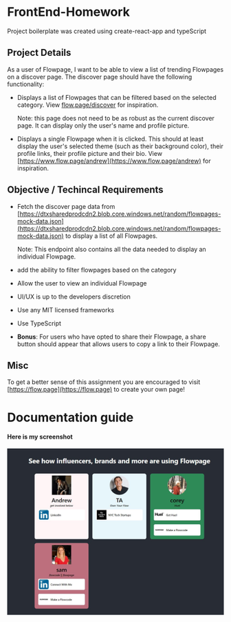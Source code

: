 # FrontEnd-Homework

Project boilerplate was created using create-react-app and typeScript

## Project Details

As a user of Flowpage, I want to be able to view a list of trending Flowpages on a discover page. The discover page should have the following functionality:

- Displays a list of Flowpages that can be filtered based on the selected category. View [flow.page/discover](flow.page/discover) for inspiration.
    
    Note: this page does not need to be as robust as the current discover page. It can display only the user's name and profile picture.
- Displays a single Flowpage when it is clicked. This should at least display the user's selected theme (such as their background color), their profile links, their profile picture and their bio. View [https://www.flow.page/andrew](https://www.flow.page/andrew) for inspiration.

## Objective / Techincal Requirements

- Fetch the discover page data from [https://dtxsharedprodcdn2.blob.core.windows.net/random/flowpages-mock-data.json](https://dtxsharedprodcdn2.blob.core.windows.net/random/flowpages-mock-data.json) to display a list of all Flowpages.

    Note: This endpoint also contains all the data needed to display an individual Flowpage.
- add the ability to filter flowpages based on the category
- Allow the user to view an individual Flowpage
- UI/UX is up to the developers discretion
- Use any MIT licensed frameworks
- Use TypeScript
- **Bonus**: For users who have opted to share their Flowpage, a share button should appear that 
allows users to copy a link to their Flowpage.
## Misc

To get a better sense of this assignment you are encouraged to visit [https://flow.page](https://flow.page) to create your own page!

# Documentation guide

#### Here is my screenshot ####
![alt text](https://github.com/adrianmgil/FlowCode-Assignment/blob/main/flowcode.jpg)
